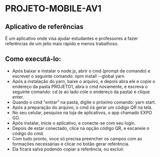 # PROJETO-MOBILE-AV1

 ## Aplicativo de referências
 É um aplicativo onde visa ajudar estudantes e professores a fazer referências de um jeito mais rápido e menos trabalhoso.
 
 ## Como executá-lo:
 - Após baixar e instalar o node.js, abrir o cmd (prompt de comando) e escrever o seguinte comando: npm install --global yarn  
 - Após a instalação do yarn, baixe o arquivo, e depois abra ele e copie o endereço da pasta PROJETO1, abra o cmd novamente, e escreva o seguinte comando: cd (e ao lado cole o endereço da pasta) e clique enter.  
 - Quando o cmd "entrar" na pasta, digite o próximo comando: yarn start.
 - Após a preparação do arquivo, o cmd irá gerar um código QR na tela.
 - No seu celular, pesquise na loja de aplicativos, o app chamado EXPO GO. 
 - Após instalar, inicie o aplicativo, e conecte-se com seu login.
 - Depois de estar conectado, clice na opção código QR, e escaneie o código do cmd.
 - Com tudo pronto, voce só precisa preencher os campos com as formações necessárias e clicar no botão gerar referência.
 - Ela ficará salva podendo copiar a referência, ou excluir.

